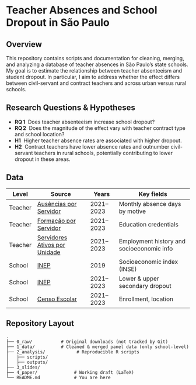 # Teacher Absences and School Dropout in São Paulo

## Overview

This repository contains scripts and documentation for cleaning, merging, and analyzing a database of teacher absences in São Paulo’s state schools. My goal is to estimate the relationship between teacher absenteeism and student dropout. In particular, I aim to address whether the effect differs between civil-servant and contract teachers and across urban versus rural schools.

## Research Questions & Hypotheses

* **RQ 1**  Does teacher absenteeism increase school dropout?
* **RQ 2**  Does the magnitude of the effect vary with teacher contract type and school location?
* **H1**  Higher teacher absence rates are associated with higher dropout. 
* **H2**  Contract teachers have lower absence rates and outnumber civil-servant teachers in rural schools, potentially contributing to lower dropout in these areas.

## Data

| Level   | Source                                                                                                                        | Years     | Key fields                                |
| ------- | ----------------------------------------------------------------------------------------------------------------------------- | --------- | ----------------------------------------- |
| Teacher | [Ausências por Servidor](https://dados.educacao.sp.gov.br/dataset/aus%C3%AAncias-por-servidor)                                | 2021–2023 | Monthly absence days by motive            |
| Teacher | [Formação por Servidor](https://dados.educacao.sp.gov.br/dataset/forma%C3%A7%C3%A3o-por-servidor)                             | 2021–2023 | Education credentials                     |
| Teacher | [Servidores Ativos por Unidade](https://dados.educacao.sp.gov.br/dataset/servidores-ativos-por-unidade)                       | 2021–2023 | Employment history and socioeconomic info |
| School  | [INEP](https://www.gov.br/inep/pt-br/acesso-a-informacao/dados-abertos/indicadores-educacionais/nivel-socioeconomico)         | 2019      | Socioeconomic index (INSE)                |
| School  | [INEP](https://www.gov.br/inep/pt-br/acesso-a-informacao/dados-abertos/indicadores-educacionais/taxas-de-rendimento-escolar)  | 2021–2023 | Lower & upper secondary dropout           |
| School  | [Censo Escolar](https://www.gov.br/inep/pt-br/areas-de-atuacao/pesquisas-estatisticas-e-indicadores/censo-escolar/resultados) | 2021–2023 | Enrollment, location                      |

## Repository Layout

```
.
├── 0_raw/           # Original downloads (not tracked by Git)
├── 1_data/          # Cleaned & merged panel data (only school-level)
├── 2_analysis/            # Reproducible R scripts
│   ├── scripts/
│   ├── outputs/
├── 3_slides/
├── 4_paper/              # Working draft (LaTeX)
└── README.md             # You are here
```
